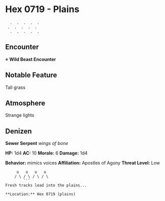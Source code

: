 # Hex 0719 - Plains
```
  .  .  .  .  .
 .  .  .  .  .
  .  .  .  .  .
```

## Encounter

※ **Wild Beast Encounter**

## Notable Feature

Tall grass

## Atmosphere

Strange lights

## Denizen

**Sewer Serpent**
*wings of bone*

**HP:** 1d4 **AC:** 10 **Morale:** 6
**Damage:** 1d4

**Behavior:** mimics voices
**Affiliation:** Apostles of Agony
**Threat Level:** Low

```
     o   o   o   o
    / \ / \ / \ / \
        ```
Fresh tracks lead into the plains...

**Location:** Hex 0719 (plains)
